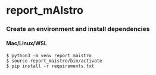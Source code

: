 # report_mAIstro


### Create an environment and install dependencies
#### Mac/Linux/WSL
```
$ python3 -m venv report_maistro
$ source report_maistro/bin/activate
$ pip install -r requirements.txt
```